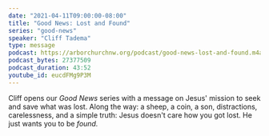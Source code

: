 ```yaml
---
date: "2021-04-11T09:00:00-08:00"
title: "Good News: Lost and Found"
series: "good-news"
speaker: "Cliff Tadema"
type: message
podcast: https://arborchurchnw.org/podcast/good-news-lost-and-found.m4a
podcast_bytes: 27377509
podcast_duration: 43:52
youtube_id: eucdFMg9P3M
---
```


Cliff opens our *Good News* series with a message on Jesus' mission to seek and save what was lost. Along the way: a
sheep, a coin, a son, distractions, carelessness, and a simple truth: Jesus doesn't care how you got lost. He just wants
you to be *found.* 
